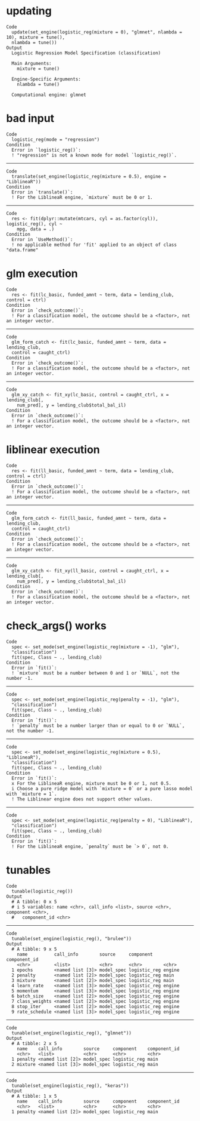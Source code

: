 # updating

    Code
      update(set_engine(logistic_reg(mixture = 0), "glmnet", nlambda = 10), mixture = tune(),
      nlambda = tune())
    Output
      Logistic Regression Model Specification (classification)
      
      Main Arguments:
        mixture = tune()
      
      Engine-Specific Arguments:
        nlambda = tune()
      
      Computational engine: glmnet 
      

# bad input

    Code
      logistic_reg(mode = "regression")
    Condition
      Error in `logistic_reg()`:
      ! "regression" is not a known mode for model `logistic_reg()`.

---

    Code
      translate(set_engine(logistic_reg(mixture = 0.5), engine = "LiblineaR"))
    Condition
      Error in `translate()`:
      ! For the LiblineaR engine, `mixture` must be 0 or 1.

---

    Code
      res <- fit(dplyr::mutate(mtcars, cyl = as.factor(cyl)), logistic_reg(), cyl ~
        mpg, data = .)
    Condition
      Error in `UseMethod()`:
      ! no applicable method for 'fit' applied to an object of class "data.frame"

# glm execution

    Code
      res <- fit(lc_basic, funded_amnt ~ term, data = lending_club, control = ctrl)
    Condition
      Error in `check_outcome()`:
      ! For a classification model, the outcome should be a <factor>, not an integer vector.

---

    Code
      glm_form_catch <- fit(lc_basic, funded_amnt ~ term, data = lending_club,
      control = caught_ctrl)
    Condition
      Error in `check_outcome()`:
      ! For a classification model, the outcome should be a <factor>, not an integer vector.

---

    Code
      glm_xy_catch <- fit_xy(lc_basic, control = caught_ctrl, x = lending_club[,
        num_pred], y = lending_club$total_bal_il)
    Condition
      Error in `check_outcome()`:
      ! For a classification model, the outcome should be a <factor>, not an integer vector.

# liblinear execution

    Code
      res <- fit(ll_basic, funded_amnt ~ term, data = lending_club, control = ctrl)
    Condition
      Error in `check_outcome()`:
      ! For a classification model, the outcome should be a <factor>, not an integer vector.

---

    Code
      glm_form_catch <- fit(ll_basic, funded_amnt ~ term, data = lending_club,
      control = caught_ctrl)
    Condition
      Error in `check_outcome()`:
      ! For a classification model, the outcome should be a <factor>, not an integer vector.

---

    Code
      glm_xy_catch <- fit_xy(ll_basic, control = caught_ctrl, x = lending_club[,
        num_pred], y = lending_club$total_bal_il)
    Condition
      Error in `check_outcome()`:
      ! For a classification model, the outcome should be a <factor>, not an integer vector.

# check_args() works

    Code
      spec <- set_mode(set_engine(logistic_reg(mixture = -1), "glm"),
      "classification")
      fit(spec, Class ~ ., lending_club)
    Condition
      Error in `fit()`:
      ! `mixture` must be a number between 0 and 1 or `NULL`, not the number -1.

---

    Code
      spec <- set_mode(set_engine(logistic_reg(penalty = -1), "glm"),
      "classification")
      fit(spec, Class ~ ., lending_club)
    Condition
      Error in `fit()`:
      ! `penalty` must be a number larger than or equal to 0 or `NULL`, not the number -1.

---

    Code
      spec <- set_mode(set_engine(logistic_reg(mixture = 0.5), "LiblineaR"),
      "classification")
      fit(spec, Class ~ ., lending_club)
    Condition
      Error in `fit()`:
      x For the LiblineaR engine, mixture must be 0 or 1, not 0.5.
      i Choose a pure ridge model with `mixture = 0` or a pure lasso model with `mixture = 1`.
      ! The Liblinear engine does not support other values.

---

    Code
      spec <- set_mode(set_engine(logistic_reg(penalty = 0), "LiblineaR"),
      "classification")
      fit(spec, Class ~ ., lending_club)
    Condition
      Error in `fit()`:
      ! For the LiblineaR engine, `penalty` must be `> 0`, not 0.

# tunables

    Code
      tunable(logistic_reg())
    Output
      # A tibble: 0 x 5
      # i 5 variables: name <chr>, call_info <list>, source <chr>, component <chr>,
      #   component_id <chr>

---

    Code
      tunable(set_engine(logistic_reg(), "brulee"))
    Output
      # A tibble: 9 x 5
        name          call_info        source     component    component_id
        <chr>         <list>           <chr>      <chr>        <chr>       
      1 epochs        <named list [3]> model_spec logistic_reg engine      
      2 penalty       <named list [2]> model_spec logistic_reg main        
      3 mixture       <named list [2]> model_spec logistic_reg main        
      4 learn_rate    <named list [3]> model_spec logistic_reg engine      
      5 momentum      <named list [3]> model_spec logistic_reg engine      
      6 batch_size    <named list [2]> model_spec logistic_reg engine      
      7 class_weights <named list [2]> model_spec logistic_reg engine      
      8 stop_iter     <named list [2]> model_spec logistic_reg engine      
      9 rate_schedule <named list [3]> model_spec logistic_reg engine      

---

    Code
      tunable(set_engine(logistic_reg(), "glmnet"))
    Output
      # A tibble: 2 x 5
        name    call_info        source     component    component_id
        <chr>   <list>           <chr>      <chr>        <chr>       
      1 penalty <named list [2]> model_spec logistic_reg main        
      2 mixture <named list [3]> model_spec logistic_reg main        

---

    Code
      tunable(set_engine(logistic_reg(), "keras"))
    Output
      # A tibble: 1 x 5
        name    call_info        source     component    component_id
        <chr>   <list>           <chr>      <chr>        <chr>       
      1 penalty <named list [2]> model_spec logistic_reg main        

